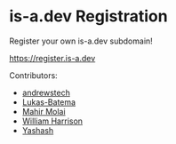 # is-a.dev Registration

Register your own is-a.dev subdomain!

https://register.is-a.dev

Contributors:
- [andrewstech](https://github.com/andrewstech)
- [Lukas-Batema](https://github.com/lukas-batema)
- [Mahir Molai](https://github.com/mtgsquad)
- [William Harrison](https://github.com/williamdavidharrison)
- [Yashash](https://github.com/yashash1511)
